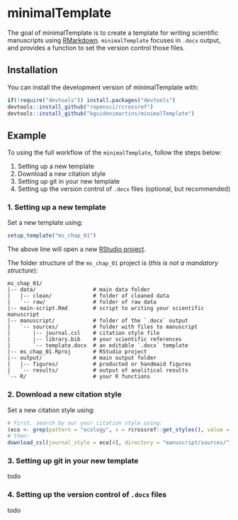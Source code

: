 # minimalTemplate

The goal of minimalTemplate is to create a template for writing scientific manuscripts using [RMarkdown](https://rmarkdown.rstudio.com/). `minimalTemplate` focuses in `.docx` output, and provides a function to set the version control those files.

## Installation

You can install the development version of minimalTemplate with:

``` r
if(!require("devtools")) install.packages("devtools")
devtools::install_github("ropensci/rcrossref")
devtools::install_github("kguidonimartins/minimalTemplate")
```

## Example

To using the full workflow of the `minimalTemplate`, follow the steps below:

1. Setting up a new template
2. Download a new citation style
3. Setting up git in your new template
4. Setting up the version control of `.docx` files (optional, but recommended)

### 1. Setting up a new template

Set a new template using:

``` r
setup_template("ms_chap_01")
```

The above line will open a new [RStudio project](https://support.rstudio.com/hc/en-us/articles/200526207-Using-Projects).

The folder structure of the `ms_chap_01` project is (*this is not a mandatory structure*):

```
ms_chap_01/
|-- data/                  # main data folder
|   |-- clean/             # folder of cleaned data
|   `-- raw/               # folder of raw data
|-- main-script.Rmd        # script to writing your scientific manuscript
|-- manuscript/            # folder of the `.docx` output
|   `-- sources/           # folder with files to manuscript
|       |-- journal.csl    # citation style file
|       |-- library.bib    # your scientific references
|       `-- template.docx  # an editable `.docx` template
|-- ms_chap_01.Rproj       # RStudio project
|-- output/                # main output folder
|   |-- figures/           # producted or handmaid figures
|   `-- results/           # output of analitical results
`-- R/                     # your R functions
```

### 2. Download a new citation style

Set a new citation style using:

```r
# First, search by our your citation style using:
(eco <- grep(pattern = "ecology", x = rcrossref::get_styles(), value = TRUE))
# then:
download_csl(journal_style = eco[4], directory = "manuscript/sources/")
```

### 3. Setting up git in your new template

todo

### 4. Setting up the version control of `.docx` files


todo
